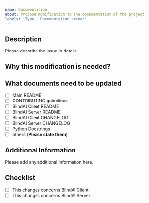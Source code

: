 ```yaml
---
name: Documentation
about: Propose modification to the documentation of the project
labels: 'Type : Documentation :memo:'
---
```


## Description
Please describe the issue in details

## Why this modification is needed?

## What documents need to be updated
- [ ] Main README
- [ ] CONTRIBUTING guidelines
- [ ] BlindAI Client README
- [ ] BlindAI Server README
- [ ] BlindAI Client CHANGELOG
- [ ] BlindAI Server CHANGELOG
- [ ] Python Docstrings 
- [ ] others (**Please state them**)

## Additional Information
Please add any additional information here.

## Checklist

- [ ] This changes concerns BlindAI Client
- [ ] This changes concerns BlindAI Server